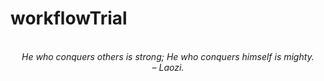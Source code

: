 # workflowTrial
<!-- QUOTE:START -->
<p align="center"><br><i>He who conquers others is strong; He who conquers himself is mighty.</i><br><i>– Laozi.</i><br></p>
<!-- QUOTE:END -->

